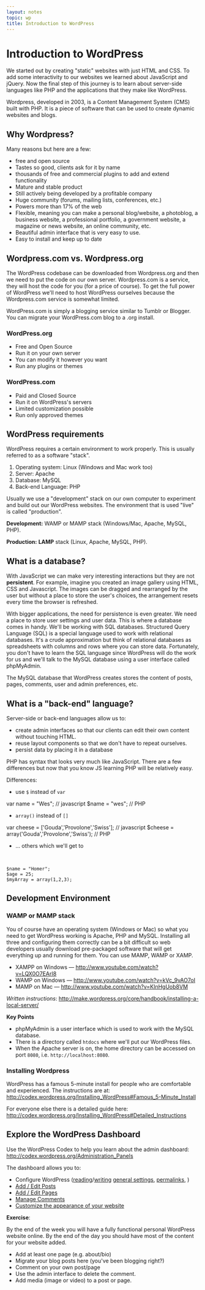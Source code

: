 ```yaml
---
layout: notes
topic: wp
title: Introduction to WordPress
---
```


# Introduction to WordPress

We started out by creating "static" websites with just HTML and CSS. To add some interactivity to our websites we learned about JavaScript and jQuery. Now the final step of this journey is to learn about server-side languages like PHP and the applications that they make like WordPress.

Wordpress, developed in 2003, is a Content Management System (CMS) built with PHP. It is a piece of software that can be used to create dynamic websites and blogs.

## Why Wordpress?

Many reasons but here are a few:

* free and open source
* Tastes so good, clients ask for it by name
* thousands of free and commercial plugins to add and extend functionality
* Mature and stable product
* Still actively being developed by a profitable company
* Huge community (forums, mailing lists, conferences, etc.)
* Powers more than 17% of the web
* Flexible, meaning you can make a personal blog/website, a photoblog, a business website, a professional portfolio, a government website, a magazine or news website, an online community, etc.
* Beautiful admin interface that is very easy to use.
* Easy to install and keep up to date

## Wordpress.com vs. Wordpress.org

The WordPress codebase can be downloaded from Wordpress.org and then we need to put the code on our own server. Wordpress.com is a service, they will host the code for you (for a price of course). To get the full power of WordPress we'll need to host WordPress ourselves because the Wordpress.com service is somewhat limited.

WordPress.com is simply a blogging service similar to Tumblr or Blogger. You can migrate your WordPress.com blog to a .org install.

### WordPress.org
- Free and Open Source
- Run it on your own server
- You can modify it however you want
- Run any plugins or themes

### WordPress.com
- Paid and Closed Source
- Run it on WordPress's servers
- Limited customization possible
- Run only approved themes

## WordPress requirements

WordPress requires a certain environment to work properly. This is usually referred to as a software "stack".

1. Operating system: Linux (Windows and Mac work too)
2. Server: Apache
3. Database: MySQL
4. Back-end Language: PHP

Usually we use a "development" stack on our own computer to experiment and build out our WordPress websites. The environment that is used "live" is called "production".

**Development:** WAMP or MAMP stack (Windows/Mac, Apache, MySQL, PHP).

**Production:** **LAMP** stack (Linux, Apache, MySQL, PHP).

## What is a database?

With JavaScript we can make very interesting interactions but they are not __persistent__. For example, imagine you created an image gallery using HTML, CSS and Javascript. The images can be dragged and rearranged by the user but without a place to store the user's choices, the arrangement resets every time the browser is refreshed.

With bigger applications, the need for persistence is even greater. We need a place to store user settings and user data. This is where a database comes in handy. We'll be working with SQL databases. Structured Query Language (SQL) is a special language used to work with relational databases. It's a crude approximation but think of relational databases as spreadsheets with columns and rows where you can store data. Fortunately, you don't have to learn the SQL language since WordPress will do the work for us and we'll talk to the MySQL database using a user interface called phpMyAdmin.

The MySQL database that WordPress creates stores the content of posts, pages, comments, user and admin preferences, etc.

## What is a "back-end" language?

Server-side or back-end languages allow us to:

* create admin interfaces so that our clients can edit their own content without touching HTML.
* reuse layout components so that we don't have to repeat ourselves.
* persist data by placing it in a database

PHP has syntax that looks very much like JavaScript. There are a few differences but now that you know JS learning PHP will be relatively easy.

Differences:

* use `$` instead of `var`

var name = "Wes"; 	// javascript
$name = "wes"; 			// PHP

* `array()` instead of `[]`

var cheese = ['Gouda','Provolone','Swiss']; 		// javascript
$cheese = array('Gouda','Provolone','Swiss');		// PHP

* ... others which we'll get to
 
&nbsp; 

	$name = "Homer";
	$age = 25;
	$myArray = array(1,2,3);

## Development Environment

### WAMP or MAMP stack

You of course have an operating system (Windows or Mac) so what you need to get WordPress working is Apache, PHP and MySQL. Installing all three and configuring them correctly can be a bit difficult so web developers usually download pre-packaged  software that will get everything up and running for them. You can use MAMP, WAMP or XAMP. 

* XAMPP on Windows — http://www.youtube.com/watch?v=LQX0O7EArI8
* WAMP on Windows — http://www.youtube.com/watch?v=kVc_9vAO7oI 
* MAMP on Mac — http://www.youtube.com/watch?v=KInHgUob8VM

*Written instructions*: http://make.wordpress.org/core/handbook/installing-a-local-server/

**Key Points**

* phpMyAdmin is a user interface which is used to work with the MySQL database.
* There is a directory called `htdocs` where we'll put our WordPress files.
* When the Apache server is on, the home directory can be accessed on port `8080`, i.e. `http://localhost:8080`.

### Installing Wordpress

WordPress has a famous 5-minute install for people who are comfortable and experienced. The instructions are at: http://codex.wordpress.org/Installing_WordPress#Famous_5-Minute_Install

For everyone else there is a detailed guide here: http://codex.wordpress.org/Installing_WordPress#Detailed_Instructions


## Explore the WordPress Dashboard

Use the WordPress Codex to help you learn about the admin dashboard:
http://codex.wordpress.org/Administration_Panels

The dashboard allows you to:

* Configure WordPress ([reading](http://codex.wordpress.org/Settings_Reading_Screen)/[writing](http://codex.wordpress.org/Settings_Writing_Screen) [general settings](http://codex.wordpress.org/Settings_General_Screen), [permalinks](http://codex.wordpress.org/Settings_Permalinks_Screen), )
* [Add / Edit Posts](http://codex.wordpress.org/Posts_Add_New_Screen)
* [Add / Edit Pages](http://codex.wordpress.org/Pages_Add_New_Screen)
* [Manage Comments](http://codex.wordpress.org/Comments_Screen)
* [Customize the appearance of your website](http://codex.wordpress.org/Administration_Panels#Appearance)

**Exercise**:

By the end of the week you will have a fully functional personal WordPress website online. By the end of the day you should have most of the content for your website added.

* Add at least one page (e.g. about/bio)
* Migrate your blog posts here (you've been blogging right?)
* Comment on your own post/page
* Use the admin interface to delete the comment.
* Add media (image or video) to a post or page.